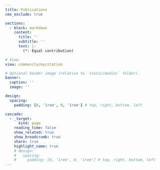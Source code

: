 ```yaml
---
title: Publications
cms_exclude: true

sections:
  - block: markdown
    content:
      title: ''
      subtitle: ''
      text: |-        
        (*: Equal contribution)

# View.
view: community/mycitation

# Optional header image (relative to `static/media/` folder).
banner:
  caption: ''
  image: ''

design:
  spacing:
    padding: [0, '1rem', 0, '1rem'] # top, right, bottom, left

cascade:
  - _target:
      kind: page
    reading_time: false
    show_related: true
    show_breadcrumb: true
    share: true
    highlight_name: true
    # design:
    #   spacing:
    #     padding: [0, '1rem', 0, '1rem'] # top, right, bottom, left
---
```

<!-- (*: Equal contribution) -->